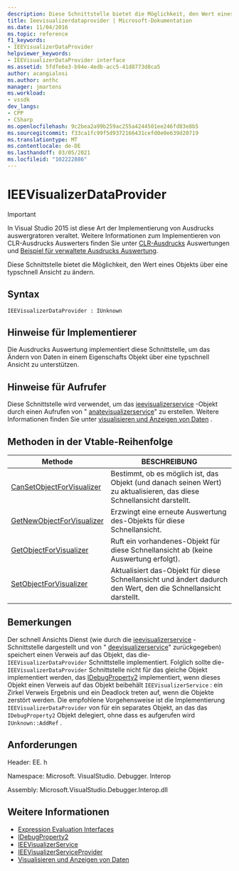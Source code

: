 ```yaml
---
description: Diese Schnittstelle bietet die Möglichkeit, den Wert eines Objekts über eine typschnell Ansicht zu ändern.
title: Ieevisualizerdataprovider | Microsoft-Dokumentation
ms.date: 11/04/2016
ms.topic: reference
f1_keywords:
- IEEVisualizerDataProvider
helpviewer_keywords:
- IEEVisualizerDataProvider interface
ms.assetid: 5fdfe6e3-b94e-4edb-acc5-41d8773d8ca5
author: acangialosi
ms.author: anthc
manager: jmartens
ms.workload:
- vssdk
dev_langs:
- CPP
- CSharp
ms.openlocfilehash: 9c2bea2a99b259ac255a4244501ee246fd83e8b5
ms.sourcegitcommit: f33ca1fc99f5d9372166431cefd0e0e639d20719
ms.translationtype: MT
ms.contentlocale: de-DE
ms.lasthandoff: 03/05/2021
ms.locfileid: "102222886"
---
```

# <a name="ieevisualizerdataprovider"></a>IEEVisualizerDataProvider
> [!IMPORTANT]
> In Visual Studio 2015 ist diese Art der Implementierung von Ausdrucks auswergratoren veraltet. Weitere Informationen zum Implementieren von CLR-Ausdrucks Auswerters finden Sie unter [CLR-Ausdrucks](https://github.com/Microsoft/ConcordExtensibilitySamples/wiki/CLR-Expression-Evaluators) Auswertungen und [Beispiel für verwaltete Ausdrucks Auswertung](https://github.com/Microsoft/ConcordExtensibilitySamples/wiki/Managed-Expression-Evaluator-Sample).

 Diese Schnittstelle bietet die Möglichkeit, den Wert eines Objekts über eine typschnell Ansicht zu ändern.

## <a name="syntax"></a>Syntax

```
IEEVisualizerDataProvider : IUnknown
```

## <a name="notes-for-implementers"></a>Hinweise für Implementierer
 Die Ausdrucks Auswertung implementiert diese Schnittstelle, um das Ändern von Daten in einem Eigenschafts Objekt über eine typschnell Ansicht zu unterstützen.

## <a name="notes-for-callers"></a>Hinweise für Aufrufer
 Diese Schnittstelle wird verwendet, um das [ieevisualizerservice](../../../extensibility/debugger/reference/ieevisualizerservice.md) -Objekt durch einen Aufrufen von " [anatevisualizerservice](../../../extensibility/debugger/reference/ieevisualizerserviceprovider-createvisualizerservice.md)" zu erstellen. Weitere Informationen finden Sie unter [visualisieren und Anzeigen von Daten](../../../extensibility/debugger/visualizing-and-viewing-data.md) .

## <a name="methods-in-vtable-order"></a>Methoden in der Vtable-Reihenfolge

|Methode|BESCHREIBUNG|
|------------|-----------------|
|[CanSetObjectForVisualizer](../../../extensibility/debugger/reference/ieevisualizerdataprovider-cansetobjectforvisualizer.md)|Bestimmt, ob es möglich ist, das Objekt (und danach seinen Wert) zu aktualisieren, das diese Schnellansicht darstellt.|
|[GetNewObjectForVisualizer](../../../extensibility/debugger/reference/ieevisualizerdataprovider-getnewobjectforvisualizer.md)|Erzwingt eine erneute Auswertung des-Objekts für diese Schnellansicht.|
|[GetObjectForVisualizer](../../../extensibility/debugger/reference/ieevisualizerdataprovider-getobjectforvisualizer.md)|Ruft ein vorhandenes-Objekt für diese Schnellansicht ab (keine Auswertung erfolgt).|
|[SetObjectForVisualizer](../../../extensibility/debugger/reference/ieevisualizerdataprovider-setobjectforvisualizer.md)|Aktualisiert das-Objekt für diese Schnellansicht und ändert dadurch den Wert, den die Schnellansicht darstellt.|

## <a name="remarks"></a>Bemerkungen
 Der schnell Ansichts Dienst (wie durch die [ieevisualizerservice](../../../extensibility/debugger/reference/ieevisualizerservice.md) -Schnittstelle dargestellt und von " [deevisualizerservice](../../../extensibility/debugger/reference/ieevisualizerserviceprovider-createvisualizerservice.md)" zurückgegeben) speichert einen Verweis auf das Objekt, das die- `IEEVisualizerDataProvider` Schnittstelle implementiert. Folglich sollte die- `IEEVisualizerDataProvider` Schnittstelle nicht für das gleiche Objekt implementiert werden, das [IDebugProperty2](../../../extensibility/debugger/reference/idebugproperty2.md) implementiert, wenn dieses Objekt einen Verweis auf das Objekt beibehält `IEEVisualizerService` : ein Zirkel Verweis Ergebnis und ein Deadlock treten auf, wenn die Objekte zerstört werden. Die empfohlene Vorgehensweise ist die Implementierung `IEEVisualizerDataProvider` von für ein separates Objekt, an das das `IDebugProperty2` Objekt delegiert, ohne dass es aufgerufen wird `IUnknown::AddRef` .

## <a name="requirements"></a>Anforderungen
 Header: EE. h

 Namespace: Microsoft. VisualStudio. Debugger. Interop

 Assembly: Microsoft.VisualStudio.Debugger.Interop.dll

## <a name="see-also"></a>Weitere Informationen
- [Expression Evaluation Interfaces](../../../extensibility/debugger/reference/expression-evaluation-interfaces.md)
- [IDebugProperty2](../../../extensibility/debugger/reference/idebugproperty2.md)
- [IEEVisualizerService](../../../extensibility/debugger/reference/ieevisualizerservice.md)
- [IEEVisualizerServiceProvider](../../../extensibility/debugger/reference/ieevisualizerserviceprovider.md)
- [Visualisieren und Anzeigen von Daten](../../../extensibility/debugger/visualizing-and-viewing-data.md)
